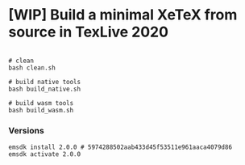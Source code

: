 # [WIP] Build a minimal XeTeX from source in TexLive 2020

```shell

# clean
bash clean.sh

# build native tools
bash build_native.sh

# build wasm tools
bash build_wasm.sh
```

### Versions
```shell
emsdk install 2.0.0 # 5974288502aab433d45f53511e961aaca4079d86
emsdk activate 2.0.0
```
